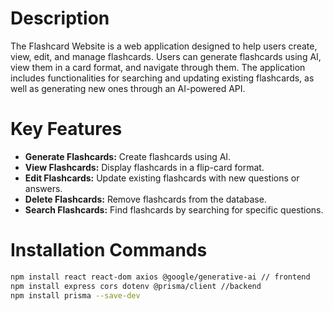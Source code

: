 # Description
The Flashcard Website is a web application designed to help users create, view, edit, and manage flashcards. Users can generate flashcards using AI, view them in a card format, and navigate through them. The application includes functionalities for searching and updating existing flashcards, as well as generating new ones through an AI-powered API.

# Key Features
- **Generate Flashcards:** Create flashcards using AI.
- **View Flashcards:** Display flashcards in a flip-card format.
- **Edit Flashcards:** Update existing flashcards with new questions or answers.
- **Delete Flashcards:** Remove flashcards from the database.
- **Search Flashcards:** Find flashcards by searching for specific questions.

# Installation Commands
```bash
npm install react react-dom axios @google/generative-ai // frontend
npm install express cors dotenv @prisma/client //backend
npm install prisma --save-dev
